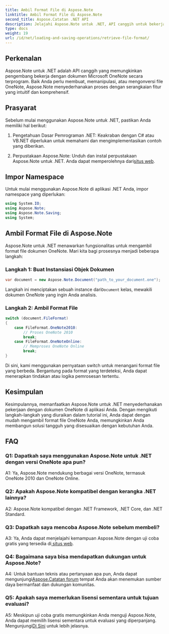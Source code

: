 ```yaml
---
title: Ambil Format File di Aspose.Note
linktitle: Ambil Format File di Aspose.Note
second_title: Aspose.Catatan .NET API
description: Jelajahi Aspose.Note untuk .NET, API canggih untuk bekerja dengan dokumen Microsoft OneNote secara terprogram.
type: docs
weight: 19
url: /id/net/loading-and-saving-operations/retrieve-file-format/
---
```

## Perkenalan

Aspose.Note untuk .NET adalah API canggih yang memungkinkan pengembang bekerja dengan dokumen Microsoft OneNote secara terprogram. Baik Anda perlu membuat, memanipulasi, atau mengonversi file OneNote, Aspose.Note menyederhanakan proses dengan serangkaian fitur yang intuitif dan komprehensif.

## Prasyarat

Sebelum mulai menggunakan Aspose.Note untuk .NET, pastikan Anda memiliki hal berikut:

1. Pengetahuan Dasar Pemrograman .NET: Keakraban dengan C# atau VB.NET diperlukan untuk memahami dan mengimplementasikan contoh yang diberikan.
   
2.  Perpustakaan Aspose.Note: Unduh dan instal perpustakaan Aspose.Note untuk .NET. Anda dapat memperolehnya dari[situs web](https://releases.aspose.com/note/net/).

## Impor Namespace

Untuk mulai menggunakan Aspose.Note di aplikasi .NET Anda, impor namespace yang diperlukan:

```csharp
using System.IO;
using Aspose.Note;
using Aspose.Note.Saving;
using System;
```

## Ambil Format File di Aspose.Note

Aspose.Note untuk .NET menawarkan fungsionalitas untuk mengambil format file dokumen OneNote. Mari kita bagi prosesnya menjadi beberapa langkah:

### Langkah 1: Buat Instansiasi Objek Dokumen

```csharp
var document = new Aspose.Note.Document("path_to_your_document.one");
```

 Langkah ini menciptakan sebuah instance dari`Document` kelas, mewakili dokumen OneNote yang ingin Anda analisis.

### Langkah 2: Ambil Format File

```csharp
switch (document.FileFormat)
{
    case FileFormat.OneNote2010:
        // Proses OneNote 2010
        break;
    case FileFormat.OneNoteOnline:
        // Memproses OneNote Online
        break;
}
```

Di sini, kami menggunakan pernyataan switch untuk menangani format file yang berbeda. Bergantung pada format yang terdeteksi, Anda dapat menerapkan tindakan atau logika pemrosesan tertentu.

## Kesimpulan

Kesimpulannya, memanfaatkan Aspose.Note untuk .NET menyederhanakan pekerjaan dengan dokumen OneNote di aplikasi Anda. Dengan mengikuti langkah-langkah yang diuraikan dalam tutorial ini, Anda dapat dengan mudah mengambil format file OneNote Anda, memungkinkan Anda membangun solusi tangguh yang disesuaikan dengan kebutuhan Anda.

## FAQ

### Q1: Dapatkah saya menggunakan Aspose.Note untuk .NET dengan versi OneNote apa pun?

A1: Ya, Aspose.Note mendukung berbagai versi OneNote, termasuk OneNote 2010 dan OneNote Online.

### Q2: Apakah Aspose.Note kompatibel dengan kerangka .NET lainnya?

A2: Aspose.Note kompatibel dengan .NET Framework, .NET Core, dan .NET Standard.

### Q3: Dapatkah saya mencoba Aspose.Note sebelum membeli?

A3: Ya, Anda dapat menjelajahi kemampuan Aspose.Note dengan uji coba gratis yang tersedia di[ situs web](https://releases.aspose.com/).

### Q4: Bagaimana saya bisa mendapatkan dukungan untuk Aspose.Note?

 A4: Untuk bantuan teknis atau pertanyaan apa pun, Anda dapat mengunjungi[Aspose.Catatan forum](https://forum.aspose.com/c/note/28) tempat Anda akan menemukan sumber daya bermanfaat dan dukungan komunitas.

### Q5: Apakah saya memerlukan lisensi sementara untuk tujuan evaluasi?

 A5: Meskipun uji coba gratis memungkinkan Anda menguji Aspose.Note, Anda dapat memilih lisensi sementara untuk evaluasi yang diperpanjang. Mengunjungi[Di Sini](https://purchase.aspose.com/temporary-license/) untuk lebih jelasnya.